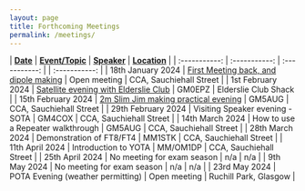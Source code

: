 ```yaml
---
layout: page
title: Forthcoming Meetings
permalink: /meetings/
---
```


| **<u>Date</u>** | **<u>Event/Topic</u>** | **<u>Speaker</u>** | **<u>Location</u>** |
| :-----------: | :-----------: | :-----------: | | :-----------: |
| 18th January 2024 | [First Meeting back, and dipole making](https://www.mm0wsg.radio/jekyll/update/2024/01/18/newyear.html) | Open meeting | CCA, Sauchiehall Street |
| 1st February 2024 | [Satellite evening with Elderslie Club](https://www.mm0wsg.radio/jekyll/update/2024/02/15/action.html) | GM0EPZ | Elderslie Club Shack |
| 15th February 2024 | [2m Slim Jim making practical evening](https://www.mm0wsg.radio/jekyll/update/2024/02/15/action.html) | GM5AUG | CCA, Sauchiehall Street |
| 29th February 2024 | Visiting Speaker evening - SOTA | GM4COX | CCA, Sauchiehall Street |
| 14th March 2024 | How to use a Repeater walkthrough | GM5AUG | CCA, Sauchiehall Street |
| 28th March 2024 | Demonstration of FT8/FT4 | MM1STK | CCA, Sauchiehall Street |
| 11th April 2024 | Introduction to YOTA | MM/OM1DP | CCA, Sauchiehall Street |
| 25th April 2024 | No meeting for exam season | n/a | n/a |
| 9th May 2024 | No meeting for exam season | n/a | n/a |
| 23rd May 2024 | POTA Evening (weather permitting) | Open meeting | Ruchill Park, Glasgow |
